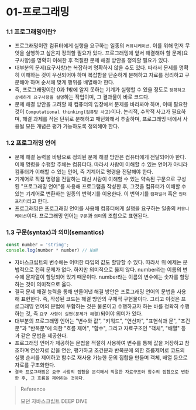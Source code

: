 # 01-프로그래밍

### 1.1 프로그래밍이란?

* 프로그래밍이란 컴퓨터에게 실행을 요구하는 일종의 `커뮤니케이션`. 이를 위해 먼저 무엇을 실행하고 싶은지 정의할 필요가 있다. 프로그래밍에 앞서 해결해야 할 문제(요구사항)를 명확히 이해한 후 적절한 문제 해결 방안을 정의할 필요가 있다.
* 대부분의 문제(요구사항)는 복잡하며 명확하지 않을 수도 있다. 따라서 문제를 명확히 이해하는 것이 우선되어야 하며 복잡함을 단순하게 분해하고 자료를 정리하고 구분해야 하며 순서에 맞게 행위를 배열해야 한다.
* 즉, 프로그래밍이란 0과 1밖에 알지 못하는 기계가 실행할 수 있을 정도로 `정확하고 상세하게 요구사항을 설명`하는 작업이며, 그 결과물이 바로 코드다.
* 문제 해결 방안을 고려할 때 컴퓨터의 입장에서 문제를 바라봐야 하며, 이때 필요한 것이 `Computational thinking(컴퓨팅 사고)`이다. 논리적, 수학적 사고가 필요하며, 해결 과제를 작은 단위로 분해하고 패턴화해서 추출하며, 프로그래밍 내에서 사용될 모든 개념은 평가 가능하도록 정의해야 한다.

### 1.2 프로그래밍 언어

* 문제 해결 능력을 바탕으로 정의된 문제 해결 방안은 컴퓨터에게 전달되어야 한다. 이때 명령을 수행할 주체는 컴퓨터다. 따라서 사람이 이해할 수 있는 언어가 아니라 컴퓨터가 이해할 수 있는 언어, 즉 기계어로 명령을 전달해야 한다.
* 기계어로 직접 명령을 전달하는 대신 사람이 이해할 수 있는 약속된 구문으로 구성된 "프로그래밍 언어"를 사용해 프로그램을 작성한 후, 그것을 컴퓨터가 이해할 수 있는 기계어로 변환하는 일종의 번역기를 이용한다. 이 번역기를 `컴파일러` 혹은 `인터프리터`라고 한다.
* 프로그래밍은 프로그래밍 언어를 사용해 컴퓨터에게 실행을 요구하는 일종의 `커뮤니케이션`이다. 프로그래밍 언어는 `구문`과 `의미`의 조합으로 표현된다.

### 1.3 구문(syntax)과 의미(semantics)

```javascript
const number = 'string';
console.log(number * number) // NaN
```

* 자바스크립트의 변수에는 어떠한 타입의 값도 할당할 수 있다. 따라서 위 예제는 문법적으로 전혀 문제가 없다. 하지만 의미적으로 옳지 않다. number라는 이름의 변수에 문자열이 할당되어 있기 때문이다. number라는 이름의 변수에는 숫자를 할당하는 것이 의미적으로 옳다.
* 결국 문제 해결 능력을 통해 만들어낸 해결 방안은 프로그래밍 언어의 문법을 사용해 표현한다. 즉, 작성된 코드는 해결 방안의 구체적 구현물이다. 그리고 이것은 프로그래밍 언어의 문법에 부합하는 것은 물론이고 수행하고자 하는 바를 정확히 수행하는 것, 즉 `요구 사항이 실현(문제가 해결)`되어야 의미가 있다.
* 대부분의 프로그래밍 언어는 "변수와 값", "키워드", "연산자", "표현식과 문", "조건문"과 "반복문"에 의한 "흐름 제어", "함수", 그리고 자료구조인 "객체", "배열" 등과 같은 문법을 제공한다.
* 프로그래밍 언어가 제공하는 문법을 적절히 사용하여 변수를 통해 값을 저장하고 참조하며 연산자로 값을 연산, 평가하고 조건문과 반복문에 의한 흐름제어로 코드의 실행 순서를 제어하고 함수로 재사용 가능한 문의 집합을 만들며 객체, 배열 등으로 자료를 구조화한다.
* `결국 프로그래밍은 요구 사항의 집합을 분석해서 적절한 자료구조와 함수의 집합으로 변환한 후, 그 흐름을 제어하는 것이다.`

> Reference
>
> 모던 자바스크립트 DEEP DIVE
